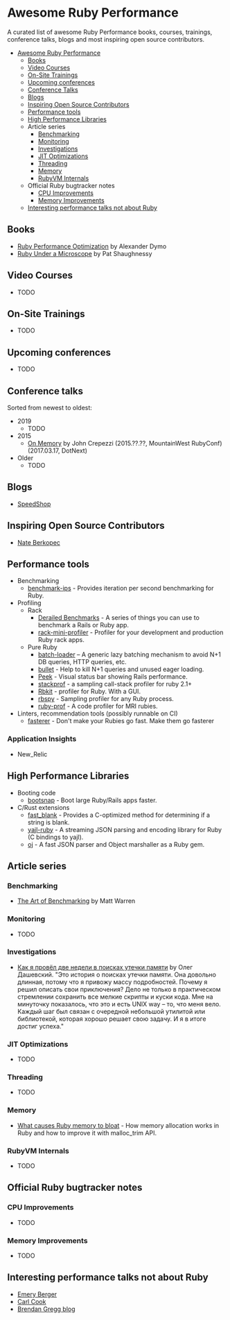 # Awesome Ruby Performance
A curated list of awesome Ruby Performance books, courses, trainings, conference talks, blogs and most inspiring open source contributors.

- [Awesome Ruby Performance](#awesome-ruby-performance)
	- [Books](#books)
	- [Video Courses](#video-courses)
	- [On-Site Trainings](#on-site-trainings)
	- [Upcoming conferences](#upcoming-conferences)
	- [Conference Talks](#conference-talks)
	- [Blogs](#blogs)
	- [Inspiring Open Source Contributors](#inspiring-open-source-contributors)
	- [Performance tools](#performance-tools)
	- [High Performance Libraries](#high-performance-libraries)
	- Article series
		- [Benchmarking](#benchmarking)
		- [Monitoring](#monitoring)
		- [Investigations](#investigations)
		- [JIT Optimizations](#jit-optimizations)
		- [Threading](#threading)
		- [Memory](#memory)
		- [RubyVM Internals](#rubyvm-internals)
	- Official Ruby bugtracker notes
		- [CPU Improvements](#cpu-improvements)
		- [Memory Improvements](#memory-improvements)
	- [Interesting performance talks not about Ruby](#interesting-performance-talks-not-about-ruby)

## Books

* [Ruby Performance Optimization](https://pragprog.com/book/adrpo/ruby-performance-optimization) by Alexander Dymo
* [Ruby Under a Microscope](http://patshaughnessy.net/ruby-under-a-microscope) by Pat Shaughnessy

## Video Courses

* TODO


## On-Site Trainings

* TODO


## Upcoming conferences

* TODO

## Conference talks

Sorted from newest to oldest:
* 2019
    * TODO
* 2015
	* [On Memory](https://www.youtube.com/watch?v=yxhrYiqatdA) by John Crepezzi (2015.??.??, MountainWest RubyConf)
	(2017.03.17, DotNext)
* Older
	* TODO

## Blogs

* [SpeedShop](https://www.speedshop.co/)

## Inspiring Open Source Contributors

* [Nate Berkopec](https://github.com/nateberkopec)

## Performance tools
* Benchmarking
  * [benchmark-ips](https://github.com/evanphx/benchmark-ips) - Provides iteration per second benchmarking for Ruby.
* Profiling
  * Rack
    * [Derailed Benchmarks](https://github.com/schneems/derailed_benchmarks) - A series of things you can use to benchmark a Rails or Ruby app.
    * [rack-mini-profiler](https://github.com/MiniProfiler/rack-mini-profiler) - Profiler for your development and production Ruby rack apps.
  * Pure Ruby
    * [batch-loader](https://github.com/exaspark/batch-loader) – A generic lazy batching mechanism to avoid N+1 DB queries, HTTP queries, etc.
    * [bullet](https://github.com/flyerhzm/bullet) - Help to kill N+1 queries and unused eager loading.
    * [Peek](https://github.com/peek/peek) - Visual status bar showing Rails performance.
    * [stackprof](https://github.com/tmm1/stackprof) - a sampling call-stack profiler for ruby 2.1+
    * [Rbkit](https://github.com/code-mancers/rbkit) - profiler for Ruby. With a GUI.
    * [rbspy](https://github.com/rbspy/rbspy) - Sampling profiler for any Ruby process.
    * [ruby-prof](https://github.com/ruby-prof/ruby-prof) - A code profiler for MRI rubies.
* Linters, recommendation tools (possibly runnable on CI)
  * [fasterer](https://github.com/DamirSvrtan/fasterer) - Don't make your Rubies go fast. Make them go fasterer
### Application Insights
* New_Relic

## High Performance Libraries
* Booting code
  * [bootsnap](https://github.com/Shopify/bootsnap) - Boot large Ruby/Rails apps faster.
* C/Rust extensions
  * [fast_blank](https://github.com/SamSaffron/fast_blank) - Provides a C-optimized method for determining if a string is blank.
  * [yajl-ruby](https://github.com/brianmario/yajl-ruby) - A streaming JSON parsing and encoding library for Ruby (C bindings to yajl).
  * [oj](https://github.com/ohler55/oj) - A fast JSON parser and Object marshaller as a Ruby gem.

## Article series

### Benchmarking
* [The Art of Benchmarking](http://mattwarren.org/2014/09/19/the-art-of-benchmarking/) by Matt Warren

### Monitoring
* TODO

### Investigations
* [Как я провёл две недели в поисках утечки памяти](http://be9.ru/2015/09/12/memory-leak.html) by Олег Дашевский. "Это история о поисках утечки памяти. Она довольно длинная, потому что я привожу массу подробностей. Почему я решил описать свои приключения? Дело не только в практическом стремлении сохранить все мелкие скрипты и куски кода. Мне на минуточку показалось, что это и есть UNIX way – то, что меня вело. Каждый шаг был связан с очередной небольшой утилитой или библиотекой, которая хорошо решает свою задачу. И я в итоге достиг успеха."

### JIT Optimizations
* TODO

### Threading
* TODO

### Memory
* [What causes Ruby memory to bloat](https://www.joyfulbikeshedding.com/blog/2019-03-14-what-causes-ruby-memory-bloat.html) - How memory allocation works in Ruby and how to improve it with malloc_trim API.

### RubyVM Internals
* TODO

## Official Ruby bugtracker notes

### CPU Improvements
* TODO

### Memory Improvements
* TODO

## Interesting performance talks not about Ruby
* [Emery Berger](https://www.youtube.com/watch?v=r-TLSBdHe1A)
* [Carl Cook](https://www.youtube.com/watch?v=NH1Tta7purM)
* [Brendan Gregg blog](http://www.brendangregg.com/)
